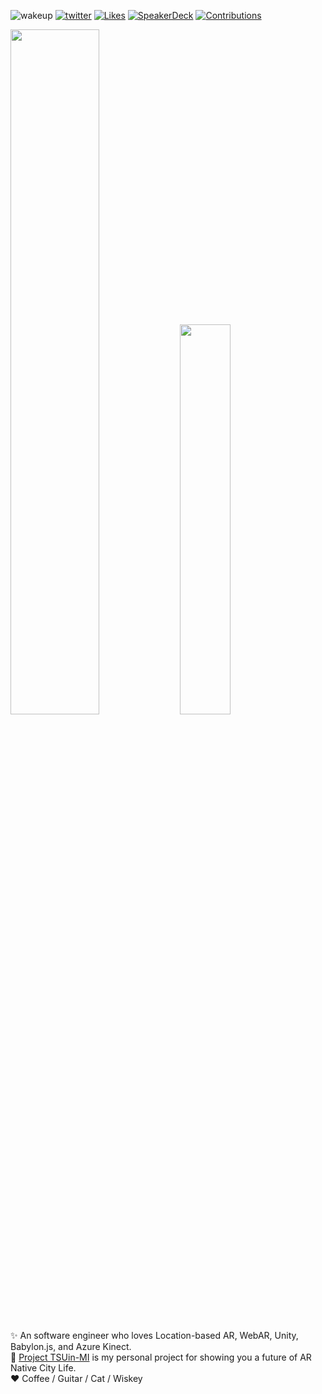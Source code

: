 ![wakeup](https://img.shields.io/badge/%E8%B5%B7%E5%BA%8A-failed-red)
[![twitter](https://img.shields.io/badge/twitter-ninisan__drumath-blue?logo=twitter)](https://twitter.com/ninisan_drumath)
[![Likes](https://badgen.org/img/zenn/drumath2237/likes?style=flat)](https://zenn.dev/drumath2237)
[![SpeakerDeck](https://img.shields.io/badge/speakerdeck-drumath2237-green?logo=speakerdeck)](https://speakerdeck.com/drumath2237)
[![Contributions](https://badgen.org/img/qiita/drumath2237/contributions?style=flat)](https://qiita.com/drumath2237)

<img width="53%" src="https://github-readme-stats.vercel.app/api?username=drumath2237&show_icons=true&theme=vue-dark&count_private=true"></img>
<img width="40%" src="https://github-readme-stats.vercel.app/api/top-langs/?username=drumath2237&layout=compact&theme=vue-dark"></img>

:sparkles: An software engineer who loves Location-based AR, WebAR, Unity, Babylon.js, and Azure Kinect.<br />
:rocket: [Project TSUin-MI](https://scrapbox.io/project-TSUin-MI/) is my personal project for showing you a future of AR Native City Life.<br />
:heart: Coffee / Guitar / Cat / Wiskey
